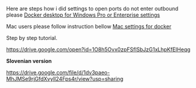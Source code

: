 Here are steps how i did settings to open ports do not enter outbound please [Docker desktop for Windows Pro or Enterprise settings](https://drive.google.com/open?id=1wdyoxb3vNgyLmukztwQvcGyxcAhdm27P)

Mac users please follow instruction bellow
[Mac settings for docker ](https://drive.google.com/open?id=1sgYfHm5ErT-fmnQifU9vy7rWFGCN0wST)

Step by step tutorial.

https://drive.google.com/open?id=1O8h5Ovx0zpFSflSbJzG1xLhpKfEIHeqg

**Slovenian version**

https://drive.google.com/file/d/1dv3paeo-MhJMSe9rjGfdXvylI24Fps4r/view?usp=sharing

